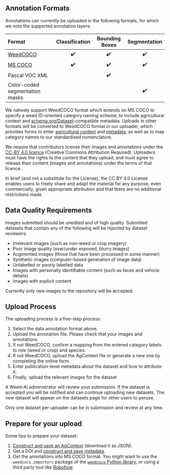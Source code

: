 ## Annotation Formats

Annotations can currently be uploaded in the following formats, for which we note the supported annotation layers:

| Format | Classification | Bounding Boxes | Segmentation |
|:-------|:--------------:|:--------------:|:--------------:|
| [WeedCOCO](./weedcoco) | ✔️ | ✔️ | ✔️ |
| [MS COCO](https://cocodataset.org/#format-data) | ✔️ | ✔️ | ✔️ |
| Pascal VOC XML | | ✔️ | |
| Color-coded segmentation masks | | | ✔️ |

We natively support WeedCOCO format which extends on MS COCO to specify a weed
ID-oriented category naming scheme, to include agricultural context and
[schema.org/Dataset](https://schema.org/Dataset)-compatible metadata.
Uploads in other formats will be converted to WeedCOCO format in our uploader,
which provides forms to enter [agricultural context](/editor) and
[metadata](/meta-editor), as well as to map category names to our
standardised nomenclature.

We require that contributors license their images and annotations under the
[CC-BY 4.0 licence](https://creativecommons.org/licenses/by/4.0/)
(Creative Commons Attribution Required). Uploaders must have the rights to the
content that they upload, and must agree to release their content (images and
annotations) under the terms of that licence.

In brief (and not a substitute for the License), the CC BY 4.0 License enables
users to freely share and adapt the material for any purpose, even
commercially, given appropriate attribution and that there are no additional
restrictions made.


## Data Quality Requirements

Images submitted should be unedited and of high quality. Submitted datasets that contain any of the following will be rejected by
dataset reviewers:

* Irrelevant images (such as non-weed or crop imagery)
* Poor image quality (over/under exposed, blurry images)
* Augmented images (those that have been processed in some manner)
* Synthetic images (computer-based generation of image data)
* Unlabelled or poorly labelled data
* Images with personally identifiable content (such as faces and vehicle details)
* Images with explicit content

Currently only new images to the repository will be accepted.

## Upload Process

The uploading process is a five-step process:

1. Select the data annotation format above.
2. Upload the annotation file. Please check that your images and annotations.
3. If not WeedCOCO, confirm a mapping from the entered category labels to role (weed or crop) and species.
4. If not WeedCOCO, upload the AgContext file or generate a new one by completing the online form.
5. Enter publication-level metadata about the dataset and how to attribute it.
6. Finally, upload the relevant images for the dataset

A Weed-AI administrator will review your submission. If the dataset is accepted
you will be notified and can continue uploading new datasets. The new dataset
will appear on the datasets page for other users to peruse.

Only one dataset per uploader can be in submission and review at any time.

## Prepare for your upload

Some tips to prepare your dataset:

1. [Construct and save an AgContext](/editor) (download it as JSON).
2. Get a DOI and [construct and save metadata](/meta-editor).
3. Get the annotations into MS COCO format. You might want to use the `weedcoco.importers` package of the [`weedcoco` Python library](https://github.com/Sydney-Informatics-Hub/Weed-ID-Interchange), or using a third party tool like [Roboflow](https://roboflow.com).
